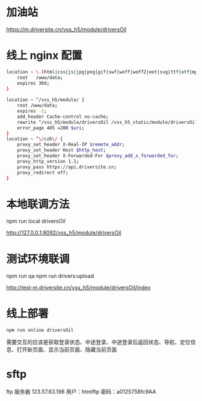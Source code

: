 # 加油站

https://m.driversite.cn/vss_h5/module/driversOil

# 线上 nginx 配置

``` bash
location ~ \.(html|css|js|jpg|png|gif|swf|woff|woff2|eot|svg|ttf|otf|mp3|m4a|aac|txt)$ {
    root   /www/data;
    expires 30d;
}
    
location ~ ^/vss_h5/module/ {
    root /www/data;
    expires -1;
    add_header Cache-control no-cache;
    rewrite ^/vss_h5/module/driversOil /vss_h5_static/module/driversOil.html break;
    error_page 405 =200 $uri;
}
location ~ ^\/czb\/ {
    proxy_set_header X-Real-IP $remote_addr;
    proxy_set_header Host $http_host;
    proxy_set_header X-Forwarded-For $proxy_add_x_forwarded_for;
    proxy_http_version 1.1;
    proxy_pass https://api.driversite.cn;
    proxy_redirect off;
}
```

# 本地联调方法

npm run local driversOil

http://127.0.0.1:8092/vss_h5/module/driversOil

# 测试环境联调

npm run qa
npm run drivers:upload

http://test-m.driversite.cn/vss_h5/module/driversOil/index

# 线上部署
```
npm run online driversOil
```



需要交互的应该是获取登录状态、中途登录、中途登录后返回状态、导航、定位信息、打开新页面、显示当前页面、隐藏当前页面

# sftp
ftp 服务器 123.57.63.198 
用户：htmlftp
密码：a0125758fc9AA